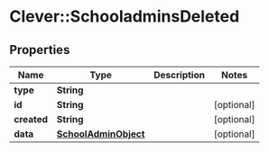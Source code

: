 # Clever::SchooladminsDeleted

## Properties
Name | Type | Description | Notes
------------ | ------------- | ------------- | -------------
**type** | **String** |  | 
**id** | **String** |  | [optional] 
**created** | **String** |  | [optional] 
**data** | [**SchoolAdminObject**](SchoolAdminObject.md) |  | [optional] 


